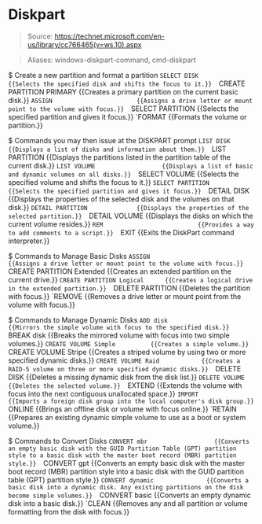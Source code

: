 # Diskpart

> Source: https://technet.microsoft.com/en-us/library/cc766465(v=ws.10).aspx

> Aliases: windows-diskpart-command, cmd-diskpart

$ Create a new partition and format a partition
    `SELECT DISK                   {{Selects the specified disk and shifts the focus to it.}} 
    `CREATE PARTITION PRIMARY      {{Creates a primary partition on the current basic disk.}} 
    `ASSIGN                        {{Assigns a drive letter or mount point to the volume with focus.}} 
    `SELECT PARTITION              {{Selects the specified partition and gives it focus.}} 
    `FORMAT                        {{Formats the volume or partition.}} 

$ Commands you may then issue at the DISKPART prompt
    `LIST DISK                     {{Displays a list of disks and information about them.}} 
    `LIST PARTITION                {{Displays the partitions listed in the partition table of the current disk.}} 
    `LIST VOLUME                   {{Displays a list of basic and dynamic volumes on all disks.}} 
    `SELECT VOLUME                 {{Selects the specified volume and shifts the focus to it.}} 
    `SELECT PARTITION              {{Selects the specified partition and gives it focus.}} 
    `DETAIL DISK                   {{Displays the properties of the selected disk and the volumes on that disk.}} 
    `DETAIL PARTITION              {{Displays the properties of the selected partition.}} 
    `DETAIL VOLUME                 {{Displays the disks on which the current volume resides.}} 
    `REM                           {{Provides a way to add comments to a script.}} 
    `EXIT                          {{Exits the DiskPart command interpreter.}} 

$ Commands to Manage Basic Disks
    `ASSIGN                        {{Assigns a drive letter or mount point to the volume with focus.}} 
    `CREATE PARTITION Extended     {{Creates an extended partition on the current drive.}} 
    `CREATE PARTITION Logical      {{Creates a logical drive in the extended partition.}} 
    `DELETE PARTITION              {{Deletes the partition with focus.}} 
    `REMOVE                        {{Removes a drive letter or mount point from the volume with focus.}} 

$ Commands to Manage Dynamic Disks
    `ADD disk                      {{Mirrors the simple volume with focus to the specified disk.}} 
    `BREAK disk                    {{Breaks the mirrored volume with focus into two simple volumes.}} 
    `CREATE VOLUME Simple          {{Creates a simple volume.}} 
    `CREATE VOLUME Stripe          {{Creates a striped volume by using two or more specified dynamic disks.}} 
    `CREATE VOLUME Raid            {{Creates a RAID-5 volume on three or more specified dynamic disks.}} 
    `DELETE DISK                   {{Deletes a missing dynamic disk from the disk list.}} 
    `DELETE VOLUME                 {{Deletes the selected volume.}} 
    `EXTEND                        {{Extends the volume with focus into the next contiguous unallocated space.}} 
    `IMPORT                        {{Imports a foreign disk group into the local computer's disk group.}} 
    `ONLINE                        {{Brings an offline disk or volume with focus online.}} 
    `RETAIN                        {{Prepares an existing dynamic simple volume to use as a boot or system volume.}} 

$ Commands to Convert Disks
    `CONVERT mbr                   {{Converts an empty basic disk with the GUID Partition Table (GPT) partition style to a basic disk with the master boot record (MBR) partition style.}} 
    `CONVERT gpt                   {{Converts an empty basic disk with the master boot record (MBR) partition style into a basic disk with the GUID partition table (GPT) partition style.}} 
    `CONVERT dynamic               {{Converts a basic disk into a dynamic disk. Any existing partitions on the disk become simple volumes.}} 
    `CONVERT basic                 {{Converts an empty dynamic disk into a basic disk.}} 
    `CLEAN                         {{Removes any and all partition or volume formatting from the disk with focus.}} 

